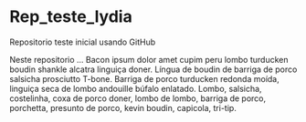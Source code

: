 # Rep_teste_lydia

Repositorio teste inicial usando GitHub

Neste repositorio ...
Bacon ipsum dolor amet cupim peru lombo turducken boudin shankle alcatra linguiça doner. Língua de boudin de barriga de porco salsicha prosciutto T-bone. Barriga de porco turducken redonda moída, linguiça seca de lombo andouille búfalo enlatado. Lombo, salsicha, costelinha, coxa de porco doner, lombo de lombo, barriga de porco, porchetta, presunto de porco, kevin boudin, capicola, tri-tip.
